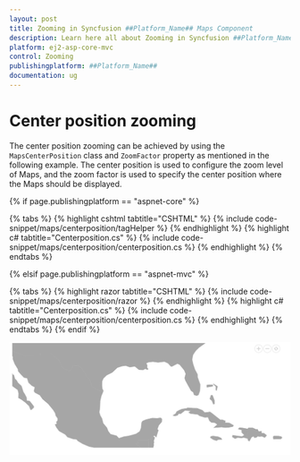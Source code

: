 ```yaml
---
layout: post
title: Zooming in Syncfusion ##Platform_Name## Maps Component
description: Learn here all about Zooming in Syncfusion ##Platform_Name## Maps component of Syncfusion Essential JS 2 and more.
platform: ej2-asp-core-mvc
control: Zooming
publishingplatform: ##Platform_Name##
documentation: ug
---
```


# Center position zooming

The center position zooming can be achieved by using the `MapsCenterPosition` class and `ZoomFactor` property as mentioned in the following example. The center position is used to configure the zoom level of Maps, and the zoom factor is used to specify the center position where the Maps should be displayed.

{% if page.publishingplatform == "aspnet-core" %}

{% tabs %}
{% highlight cshtml tabtitle="CSHTML" %}
{% include code-snippet/maps/centerposition/tagHelper %}
{% endhighlight %}
{% highlight c# tabtitle="Centerposition.cs" %}
{% include code-snippet/maps/centerposition/centerposition.cs %}
{% endhighlight %}
{% endtabs %}

{% elsif page.publishingplatform == "aspnet-mvc" %}

{% tabs %}
{% highlight razor tabtitle="CSHTML" %}
{% include code-snippet/maps/centerposition/razor %}
{% endhighlight %}
{% highlight c# tabtitle="Centerposition.cs" %}
{% include code-snippet/maps/centerposition/centerposition.cs %}
{% endhighlight %}
{% endtabs %}
{% endif %}



![Annotation zindex](../images/How-to/centerposition.PNG)